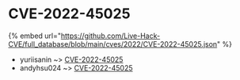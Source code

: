 # CVE-2022-45025
{% embed url="https://github.com/Live-Hack-CVE/full_database/blob/main/cves/2022/CVE-2022-45025.json" %}

* yuriisanin ~> [CVE-2022-45025](https://www.alice-snow.ru/2022/database/cve-2022-45025/cve-2022-45025-yuriisanin)
* andyhsu024 ~> [CVE-2022-45025](https://www.alice-snow.ru/2022/database/cve-2022-45025/cve-2022-45025-andyhsu024)